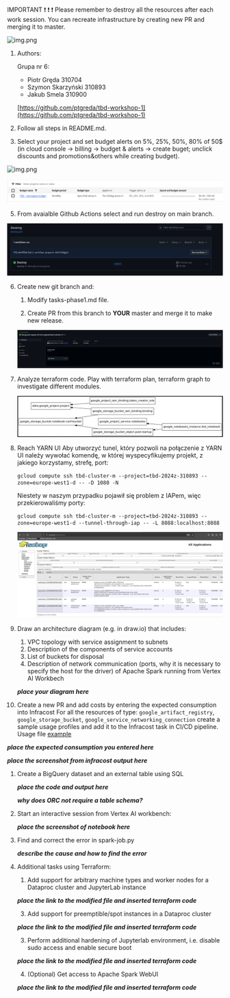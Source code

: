 IMPORTANT ❗ ❗ ❗ Please remember to destroy all the resources after each work session. You can recreate infrastructure by creating new PR and merging it to master.
  
![img.png](doc/figures/destroy.png)

1. Authors:

   Grupa nr 6:

   - Piotr Gręda 310704
   - Szymon Skarzyński 310893
   - Jakub Smela 310900

   [https://github.com/ptgreda/tbd-workshop-1](https://github.com/ptgreda/tbd-workshop-1)
   
2. Follow all steps in README.md.

3. Select your project and set budget alerts on 5%, 25%, 50%, 80% of 50$ (in cloud console -> billing -> budget & alerts -> create buget; unclick discounts and promotions&others while creating budget).

  ![img.png](doc/figures/discounts.png)

  ![img.png](doc/figures/billing-budget.png)

5. From avaialble Github Actions select and run destroy on main branch.

  ![img.png](doc/figures/destroy-main.png)
   
6. Create new git branch and:
    1. Modify tasks-phase1.md file.
    
    2. Create PR from this branch to **YOUR** master and merge it to make new release. 

    ![img.png](doc/figures/build-release.png)


7. Analyze terraform code. Play with terraform plan, terraform graph to investigate different modules.

    ![img.png](doc/figures/vertex-ai-workbench-module.png)
   
8. Reach YARN UI
    Aby utworzyć tunel, który pozwoli na połączenie z YARN UI należy wywołać komendę, w której wyspecyfikujemy projekt, z jakiego korzystamy, strefę, port:

    ```
    gcloud compute ssh tbd-cluster-m --project=tbd-2024z-310893 --zone=europe-west1-d -- -D 1080 -N
    ```
    Niestety w naszym przypadku pojawił się problem z IAPem, więc przekierowaliśmy porty:
    ```
    gcloud compute ssh tbd-cluster-m --project=tbd-2024z-310893 --zone=europe-west1-d --tunnel-through-iap -- -L 8088:localhost:8088
    ```
    ![img.png](doc/figures/YARN-UI.png)
   
9.  Draw an architecture diagram (e.g. in draw.io) that includes:
    1. VPC topology with service assignment to subnets
    2. Description of the components of service accounts
    3. List of buckets for disposal
    4. Description of network communication (ports, why it is necessary to specify the host for the driver) of Apache Spark running from Vertex AI Workbech
  
    ***place your diagram here***

10. Create a new PR and add costs by entering the expected consumption into Infracost
For all the resources of type: `google_artifact_registry`, `google_storage_bucket`, `google_service_networking_connection`
create a sample usage profiles and add it to the Infracost task in CI/CD pipeline. Usage file [example](https://github.com/infracost/infracost/blob/master/infracost-usage-example.yml) 

   ***place the expected consumption you entered here***

   ***place the screenshot from infracost output here***

1.  Create a BigQuery dataset and an external table using SQL
    
    ***place the code and output here***
   
    ***why does ORC not require a table schema?***

  
12. Start an interactive session from Vertex AI workbench:

    ***place the screenshot of notebook here***
   
13. Find and correct the error in spark-job.py

    ***describe the cause and how to find the error***

14. Additional tasks using Terraform:

    1. Add support for arbitrary machine types and worker nodes for a Dataproc cluster and JupyterLab instance

    ***place the link to the modified file and inserted terraform code***
    
    3. Add support for preemptible/spot instances in a Dataproc cluster

    ***place the link to the modified file and inserted terraform code***
    
    3. Perform additional hardening of Jupyterlab environment, i.e. disable sudo access and enable secure boot
    
    ***place the link to the modified file and inserted terraform code***

    4. (Optional) Get access to Apache Spark WebUI

    ***place the link to the modified file and inserted terraform code***

